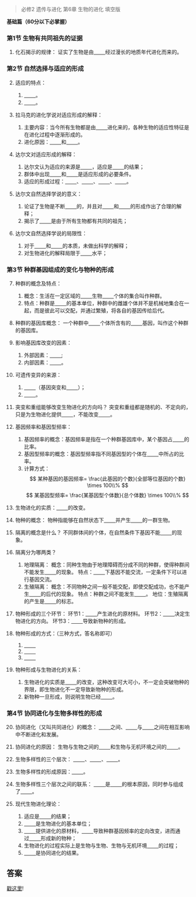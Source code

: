 > 必修2 遗传与进化 第6章 生物的进化 填空版

**基础篇（60分以下必掌握）**

### 第1节 生物有共同祖先的证据

1. 化石揭示的规律：
证实了生物是由<u>&nbsp;&nbsp;&nbsp;&nbsp;&nbsp;&nbsp;&nbsp;&nbsp;</u>经过漫长的地质年代进化而来的。

### 第2节 自然选择与适应的形成

2. 适应的特点：
    1. <u>&nbsp;&nbsp;&nbsp;&nbsp;&nbsp;&nbsp;&nbsp;&nbsp;</u>。
    2. <u>&nbsp;&nbsp;&nbsp;&nbsp;&nbsp;&nbsp;&nbsp;&nbsp;</u>。

3. 拉马克的进化学说对适应形成的解释：
    1. 主要内容：当今所有生物都是由<u>&nbsp;&nbsp;&nbsp;&nbsp;&nbsp;&nbsp;&nbsp;&nbsp;</u>进化来的，各种生物的适应性特征是在进化过程中逐渐形成的。
    2. 进化原因：<u>&nbsp;&nbsp;&nbsp;&nbsp;&nbsp;&nbsp;&nbsp;&nbsp;</u>和<u>&nbsp;&nbsp;&nbsp;&nbsp;&nbsp;&nbsp;&nbsp;&nbsp;</u>。

4. 达尔文对适应形成的解释：
    1. 达尔文认为适应的来源是<u>&nbsp;&nbsp;&nbsp;&nbsp;&nbsp;&nbsp;&nbsp;&nbsp;</u>，适应是<u>&nbsp;&nbsp;&nbsp;&nbsp;&nbsp;&nbsp;&nbsp;&nbsp;</u>的结果；
    2. 群体中出现<u>&nbsp;&nbsp;&nbsp;&nbsp;&nbsp;&nbsp;&nbsp;&nbsp;</u>和<u>&nbsp;&nbsp;&nbsp;&nbsp;&nbsp;&nbsp;&nbsp;&nbsp;</u>是适应形成的必要条件。
    3. 适应的形成过程：<u>&nbsp;&nbsp;&nbsp;&nbsp;&nbsp;&nbsp;&nbsp;&nbsp;</u>、<u>&nbsp;&nbsp;&nbsp;&nbsp;&nbsp;&nbsp;&nbsp;&nbsp;</u>、<u>&nbsp;&nbsp;&nbsp;&nbsp;&nbsp;&nbsp;&nbsp;&nbsp;</u>、<u>&nbsp;&nbsp;&nbsp;&nbsp;&nbsp;&nbsp;&nbsp;&nbsp;</u>。

5. 达尔文自然选择学说的意义：
    1. 论证了生物是不断<u>&nbsp;&nbsp;&nbsp;&nbsp;&nbsp;&nbsp;&nbsp;&nbsp;</u>的，并且对<u>&nbsp;&nbsp;&nbsp;&nbsp;&nbsp;&nbsp;&nbsp;&nbsp;</u>和<u>&nbsp;&nbsp;&nbsp;&nbsp;&nbsp;&nbsp;&nbsp;&nbsp;</u>的形成作出了合理的解释；
    2. 揭示了<u>&nbsp;&nbsp;&nbsp;&nbsp;&nbsp;&nbsp;&nbsp;&nbsp;</u>是由于所有生物都有共同的祖先；

6. 达尔文自然选择学说的局限性：
    1. 对于<u>&nbsp;&nbsp;&nbsp;&nbsp;&nbsp;&nbsp;&nbsp;&nbsp;</u>和<u>&nbsp;&nbsp;&nbsp;&nbsp;&nbsp;&nbsp;&nbsp;&nbsp;</u>的本质，未做出科学的解释；
    2. 对生物进化的解释局限于<u>&nbsp;&nbsp;&nbsp;&nbsp;&nbsp;&nbsp;&nbsp;&nbsp;</u>水平；

### 第3节 种群基因组成的变化与物种的形成

7. 种群的概念及特点：
    1. 概念：生活在一定区域的<u>&nbsp;&nbsp;&nbsp;&nbsp;&nbsp;&nbsp;&nbsp;&nbsp;</u>生物<u>&nbsp;&nbsp;&nbsp;&nbsp;&nbsp;&nbsp;&nbsp;&nbsp;</u>个体的集合叫作种群。
    2. 特点：种群是<u>&nbsp;&nbsp;&nbsp;&nbsp;&nbsp;&nbsp;&nbsp;&nbsp;</u>的基本单位，种群中的雌雄个体并不是机械地集合在一起，而是彼此可以交配，并通过繁殖，将各自的基因传给后代。

8. 种群的基因库概念：
一个种群中<u>&nbsp;&nbsp;&nbsp;&nbsp;&nbsp;&nbsp;&nbsp;&nbsp;</u>个体所含有的<u>&nbsp;&nbsp;&nbsp;&nbsp;&nbsp;&nbsp;&nbsp;&nbsp;</u>基因，叫作这个种群的基因库。

9. 影响基因库改变的因素：
    1. 外部因素：<u>&nbsp;&nbsp;&nbsp;&nbsp;&nbsp;&nbsp;&nbsp;&nbsp;</u>;
    2. 内部因素：<u>&nbsp;&nbsp;&nbsp;&nbsp;&nbsp;&nbsp;&nbsp;&nbsp;</u>。

10. 可遗传变异的来源：
    1. <u>&nbsp;&nbsp;&nbsp;&nbsp;&nbsp;&nbsp;&nbsp;&nbsp;</u>（基因突变和<u>&nbsp;&nbsp;&nbsp;&nbsp;&nbsp;&nbsp;&nbsp;&nbsp;</u>）；
    2. <u>&nbsp;&nbsp;&nbsp;&nbsp;&nbsp;&nbsp;&nbsp;&nbsp;</u>。

11. 突变和重组能够改变生物进化的方向吗？
突变和重组都是随机的、不定向的，只是为生物进化提供<u>&nbsp;&nbsp;&nbsp;&nbsp;&nbsp;&nbsp;&nbsp;&nbsp;</u>，不能改变<u>&nbsp;&nbsp;&nbsp;&nbsp;&nbsp;&nbsp;&nbsp;&nbsp;</u>。

12. 基因频率和基因型频率：
    1. 基因频率的概念：基因频率是指在一个种群基因库中，某个基因占<u>&nbsp;&nbsp;&nbsp;&nbsp;&nbsp;&nbsp;&nbsp;&nbsp;</u>的比率。
    2. 基因型频率的概念：基因型频率指不同基因型的个体在<u>&nbsp;&nbsp;&nbsp;&nbsp;&nbsp;&nbsp;&nbsp;&nbsp;</u>中所占的比率。
    3. 计算方式：
    $$
    某种基因的基因频率= \frac{此基因的个数}{全部等位基因的个数} \times 100\\%
    $$
    $$
    某基因型频率= \frac{某基因型个体数}{总个体数} \times 100\\%
    $$

13. 生物进化的实质：<u>&nbsp;&nbsp;&nbsp;&nbsp;&nbsp;&nbsp;&nbsp;&nbsp;</u>的改变。
14. 物种的概念：
物种指能够在自然状态下<u>&nbsp;&nbsp;&nbsp;&nbsp;&nbsp;&nbsp;&nbsp;&nbsp;</u>并产生<u>&nbsp;&nbsp;&nbsp;&nbsp;&nbsp;&nbsp;&nbsp;&nbsp;</u>的一群生物。
15. 隔离的概念是什么？
不同群体间的个体，在自然条件下基因不能<u>&nbsp;&nbsp;&nbsp;&nbsp;&nbsp;&nbsp;&nbsp;&nbsp;</u>的现象。
16. 隔离分为哪两类？
    1. 地理隔离：
    概念：同种生物由于地理障碍而分成不同的种群，使得种群间不能发生<u>&nbsp;&nbsp;&nbsp;&nbsp;&nbsp;&nbsp;&nbsp;&nbsp;</u>的现象。
    特点：<u>&nbsp;&nbsp;&nbsp;&nbsp;&nbsp;&nbsp;&nbsp;&nbsp;</u>下基因不能交流，一定条件下可以进行基因交流。
    2. 生殖隔离：
    概念：不同物种之间一般不能交配，即使交配成功，也不能产生<u>&nbsp;&nbsp;&nbsp;&nbsp;&nbsp;&nbsp;&nbsp;&nbsp;</u>的后代的现象。
    特点：种群之间不能发生<u>&nbsp;&nbsp;&nbsp;&nbsp;&nbsp;&nbsp;&nbsp;&nbsp;</u>。
    地位：生殖隔离的产生是<u>&nbsp;&nbsp;&nbsp;&nbsp;&nbsp;&nbsp;&nbsp;&nbsp;</u>的标志。
17. 物种形成的三个环节：
环节1：<u>&nbsp;&nbsp;&nbsp;&nbsp;&nbsp;&nbsp;&nbsp;&nbsp;</u>产生进化的原材料。
环节2：<u>&nbsp;&nbsp;&nbsp;&nbsp;&nbsp;&nbsp;&nbsp;&nbsp;</u>决定生物进化的方向。
环节3：<u>&nbsp;&nbsp;&nbsp;&nbsp;&nbsp;&nbsp;&nbsp;&nbsp;</u>导致新物种的形成。

18. 物种形成的方式：（三种方式，答名称即可）
    1. <u>&nbsp;&nbsp;&nbsp;&nbsp;&nbsp;&nbsp;&nbsp;&nbsp;</u>
    2. <u>&nbsp;&nbsp;&nbsp;&nbsp;&nbsp;&nbsp;&nbsp;&nbsp;</u>
    3. <u>&nbsp;&nbsp;&nbsp;&nbsp;&nbsp;&nbsp;&nbsp;&nbsp;</u>

19. 物种形成与生物进化的关系：
    1. 生物进化的实质是<u>&nbsp;&nbsp;&nbsp;&nbsp;&nbsp;&nbsp;&nbsp;&nbsp;</u>的改变，这种改变可大可小，不一定会突破物种的界限，即生物进化不一定导致新物种的形成。
    2. 新物种一旦形成，则说明生物已经<u>&nbsp;&nbsp;&nbsp;&nbsp;&nbsp;&nbsp;&nbsp;&nbsp;</u>。

### 第4节 协同进化与生物多样性的形成

20. 协同进化（又叫共同进化）的概念：
<u>&nbsp;&nbsp;&nbsp;&nbsp;&nbsp;&nbsp;&nbsp;&nbsp;</u>之间、<u>&nbsp;&nbsp;&nbsp;&nbsp;&nbsp;&nbsp;&nbsp;&nbsp;</u>与<u>&nbsp;&nbsp;&nbsp;&nbsp;&nbsp;&nbsp;&nbsp;&nbsp;</u>之间在相互影响中不断进化和发展。

21. 协同进化的原因：
生物与生物之间的<u>&nbsp;&nbsp;&nbsp;&nbsp;&nbsp;&nbsp;&nbsp;&nbsp;</u>和生物与无机环境之间的<u>&nbsp;&nbsp;&nbsp;&nbsp;&nbsp;&nbsp;&nbsp;&nbsp;</u>。

22. 生物多样性的三个层次：
<u>&nbsp;&nbsp;&nbsp;&nbsp;&nbsp;&nbsp;&nbsp;&nbsp;</u>、<u>&nbsp;&nbsp;&nbsp;&nbsp;&nbsp;&nbsp;&nbsp;&nbsp;</u>、<u>&nbsp;&nbsp;&nbsp;&nbsp;&nbsp;&nbsp;&nbsp;&nbsp;</u>。

23. 生物多样性的形成原因：<u>&nbsp;&nbsp;&nbsp;&nbsp;&nbsp;&nbsp;&nbsp;&nbsp;</u>。

24. 生物多样性三个层次之间的联系：
<u>&nbsp;&nbsp;&nbsp;&nbsp;&nbsp;&nbsp;&nbsp;&nbsp;</u>是<u>&nbsp;&nbsp;&nbsp;&nbsp;&nbsp;&nbsp;&nbsp;&nbsp;</u>的根本原因，同时参与组成了<u>&nbsp;&nbsp;&nbsp;&nbsp;&nbsp;&nbsp;&nbsp;&nbsp;</u>。

25. 现代生物进化理论：
    1. 适应是<u>&nbsp;&nbsp;&nbsp;&nbsp;&nbsp;&nbsp;&nbsp;&nbsp;</u>的结果；
    2. <u>&nbsp;&nbsp;&nbsp;&nbsp;&nbsp;&nbsp;&nbsp;&nbsp;</u>是生物进化的基本单位；
    3. <u>&nbsp;&nbsp;&nbsp;&nbsp;&nbsp;&nbsp;&nbsp;&nbsp;</u>提供进化的原材料，<u>&nbsp;&nbsp;&nbsp;&nbsp;&nbsp;&nbsp;&nbsp;&nbsp;</u>导致种群基因频率的定向改变，进而通过<u>&nbsp;&nbsp;&nbsp;&nbsp;&nbsp;&nbsp;&nbsp;&nbsp;</u>形成新的物种；
    4. 生物进化的过程实际上是生物与生物、生物与无机环境<u>&nbsp;&nbsp;&nbsp;&nbsp;&nbsp;&nbsp;&nbsp;&nbsp;</u>的过程；
    5. <u>&nbsp;&nbsp;&nbsp;&nbsp;&nbsp;&nbsp;&nbsp;&nbsp;</u>是协同进化的结果。

## 答案

[戳这里](./r2-ch6-evolution-of-life-answer.md)!



